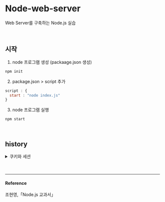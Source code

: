 # Node-web-server
Web Server를 구축하는 Node.js 실습

<br/>

## 시작

1. node 프로그램 생성 (packaage.json 생성) 
```js
npm init
```

2. package.json > script 추가
```js
script : {
  start : "node index.js"
}
```

3. node 프로그램 실행
```js
npm start
```



<br/>

## history 
<details>
  <summary>쿠키와 세션</summary>
  <div markdown="1">    
  
  [쿠키 파싱](https://github.com/Jye019/Node-web-server/pull/1)  
  </div>
</details>
<br/>
<br/>

---
#### Reference
조현영,「Node.js 교과서」 
